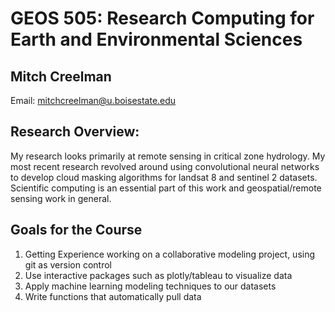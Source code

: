 # GEOS 505: Research Computing for Earth and Environmental Sciences

## Mitch Creelman

 Email: <mitchcreelman@u.boisestate.edu>

## Research Overview:

My research looks primarily at remote sensing in critical zone hydrology. My most recent research revolved around using convolutional neural networks to develop cloud masking algorithms for landsat 8 and sentinel 2 datasets. Scientific computing is an essential part of this work and geospatial/remote sensing work in general.


## Goals for the Course
1. Getting Experience working on a collaborative modeling project, using git as version control
2. Use interactive packages such as plotly/tableau to visualize data
3. Apply machine learning modeling techniques to our datasets
4. Write functions that automatically pull data
